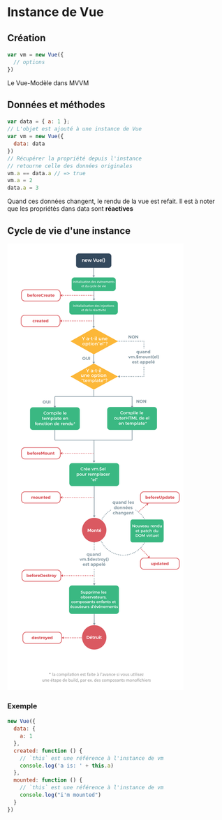 
# Instance de Vue

## Création
```js
var vm = new Vue({
  // options
})
```
Le Vue-Modèle dans MVVM

## Données et méthodes
```js
var data = { a: 1 };
// L'objet est ajouté à une instance de Vue
var vm = new Vue({
  data: data
})
// Récupérer la propriété depuis l'instance
// retourne celle des données originales
vm.a == data.a // => true
vm.a = 2
data.a = 3
```
Quand ces données changent, le rendu de la vue est refait. Il est à noter que les propriétés dans data sont **réactives**

## Cycle de vie d'une instance
<div  class="scrollable">
<img src="img/lifecycle.png" alt="Instance lifecycle"/>
</div>

### Exemple 
```js
new Vue({
  data: {
    a: 1
  },
  created: function () {
    // `this` est une référence à l'instance de vm
    console.log('a is: ' + this.a)
  },
  mounted: function () {
    // `this` est une référence à l'instance de vm
    console.log("i'm mounted")
  }
})
```